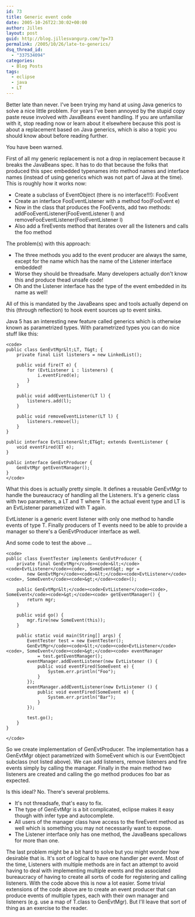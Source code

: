 ```yaml
---
id: 73
title: Generic event code
date: 2005-10-26T22:30:02+00:00
author: Jilles
layout: post
guid: http://blog.jillesvangurp.com/?p=73
permalink: /2005/10/26/late-to-generics/
dsq_thread_id:
  - "337534094"
categories:
  - Blog Posts
tags:
  - eclipse
  - java
  - LT
---
```

Better late than never. I've been trying my hand at using Java generics to solve a nice little problem. For years I've been annoyed by the stupid copy paste reuse involved with JavaBeans event handling. If you are unfamiliar with it, stop reading now or learn about it elsewhere because this post is about a replacement based on Java generics, which is also a topic you should know about before reading further.

You have been warned.

First of all my generic replacement is not a drop in replacement because it breaks the JavaBeans spec. It has to do that because the folks that produced this spec embedded typenames into method names and interface names (instead of using generics which was not part of Java at the time). This is roughly how it works now:

- Create a subclass of EventObject (there is no interface!!!): FooEvent
- Create an interface FooEventListener with a method foo(FooEvent e)
- Now in the class that produces the FooEvents, add two methods: addFooEventListener(FooEventListener l) and removeFooEventListener(FooEventListener l)
- Also add a fireEvents method that iterates over all the listeners and calls the foo method

The problem(s) with this approach:

- The three methods you add to the event producer are always the same, except for the name which has the name of the Listener interface embedded!
- Worse they should be threadsafe. Many developers actually don't know this and produce thead unsafe code!
- Oh and the Listener interface has the type of the event embedded in its name as well!

All of this is mandated by the JavaBeans spec and tools actually depend on this (through reflection) to hook event sources up to event sinks.

Java 5 has an interesting new feature called generics which is otherwise known as parametrized types. With parametrized types you can do nice stuff like this:

```
<code>
public class GenEvtMgr&lt;LT, T&gt; {
	private final List listeners = new LinkedList();

	public void fire(T e) {
		for (EvtListener i : listeners) {
			i.eventFired(e);
		}
	}

	public void addEventListener(LT l) {
		listeners.add(l);
	}

	public void removeEventListener(LT l) {
		listeners.remove(l);
	}
}

public interface EvtListener&lt;ET&gt; extends EventListener {
	void eventFired(ET e);
}

public interface GenEvtProducer {
	GenEvtMgr getEventManager();
}
</code>
```

What this does is actually pretty simple. It defines a reusable GenEvtMgr to handle the bureaucracy of handling all the
Listeners. It's a generic class with two parameters, a LT and T where T is the actual event type and LT is an EvtListener parametrized with T again.

EvtListener is a generic event listener with only one method to handle events of type T. Finally producers of T events need to be able to provide a manager so there's a GenEvtProducer interface as well.

And some code to test the above ...

```
<code>
public class EventTester implements GenEvtProducer {
	private final GenEvtMgr</code><code>&lt;</code><code>EvtListener</code><code>, SomeEvent&gt; mgr =
		new GenEvtMgr</code><code>&lt;</code><code>EvtListener</code><code>, SomeEvent</code><code>&gt;</code><code>();

	public GenEvtMgr&lt;</code><code>EvtListener</code><code>, SomeEvent</code><code>&gt;</code><code> getEventManager() {
		return mgr;
	}

	public void go() {
		mgr.fire(new SomeEvent(this));
	}

	public static void main(String[] args) {
		EventTester test = new EventTester();
		GenEvtMgr</code><code>&lt;</code><code>EvtListener</code><code>, SomeEvent</code><code>&gt;</code><code> eventManager
			= test.getEventManager();
		eventManager.addEventListener(new EvtListener () {
			public void eventFired(SomeEvent e) {
				System.err.println("Foo");
			}
		});
		eventManager.addEventListener(new EvtListener () {
			public void eventFired(SomeEvent e) {
				System.err.println("Bar");
			}
		});

		test.go();
	}
}

</code>
```

So we create implementation of GenEvtProducer. The implementation has a GenEvtMgr object parametrized with SomeEvent which is our EventObject subclass (not listed above). We can add listeners, remove listeners and fire events simply by calling the manager. Finally in the main method two listeners are created and calling the go method produces foo bar as expected.

Is this ideal? No. There's several problems.

- It's not threadsafe, that's easy to fix.
- The type of GenEvtMgr is a bit complicated, eclipse makes it easy though with infer type and autocomplete.
- All users of the manager class have access to the fireEvent method as well which is something you may not necessarily want to expose.
- The Listener interface only has one method, the JavaBeans specallows for more than one.

The last problem might be a bit hard to solve but you might wonder how desirable that is. It's sort of logical to have one handler per event. Most of the time, Listeners with multiple methods are in fact an attempt to avoid having to deal with implementing multiple events and the associated bureaucracy of having to create all sorts of code for registering and calling listeners. With the code above this is now a lot easier. Some trivial extensions of the code above are to create an event producer that can produce events of multiple types, each with their own manager and listeners (e.g. use a map of T.class to GenEvtMgr).  But I'll leave that sort of thing as an exercise to the reader.